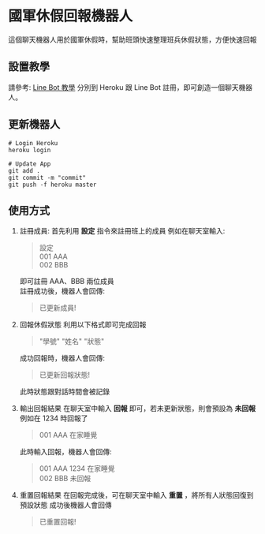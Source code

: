 # 國軍休假回報機器人
這個聊天機器人用於國軍休假時，幫助班頭快速整理班兵休假狀態，方便快速回報

## 設置教學
請參考: [Line Bot 教學](https://github.com/yaoandy107/line-bot-tutorial?tab=readme-ov-file)
分別到 Heroku 跟 Line Bot 註冊，即可創造一個聊天機器人。

## 更新機器人
```
# Login Heroku
heroku login

# Update App
git add .
git commit -m "commit"
git push -f heroku master
```

## 使用方式
1. 註冊成員:
   首先利用 **設定** 指令來註冊班上的成員
   例如在聊天室輸入:
   > 設定  
   > 001 AAA  
   > 002 BBB
   
   即可註冊 AAA、BBB 兩位成員  
   註冊成功後，機器人會回傳:
   > 已更新成員!

2. 回報休假狀態
   利用以下格式即可完成回報
   > "學號" "姓名" "狀態"
   
   成功回報時，機器人會回傳:
   
   > 已更新回報狀態!
   
   此時狀態跟對話時間會被記錄

4. 輸出回報結果
   在聊天室中輸入 **回報** 即可，若未更新狀態，則會預設為 **未回報**
   例如在 1234 時回報了
   > 001 AAA 在家睡覺
   
   此時輸入回報，機器人會回傳:
   
   > 001 AAA 1234 在家睡覺  
   > 002 BBB 未回報

5. 重置回報結果
   在回報完成後，可在聊天室中輸入 **重置** ，將所有人狀態回復到預設狀態
   成功後機器人會回傳
   > 已重置回報!
   
